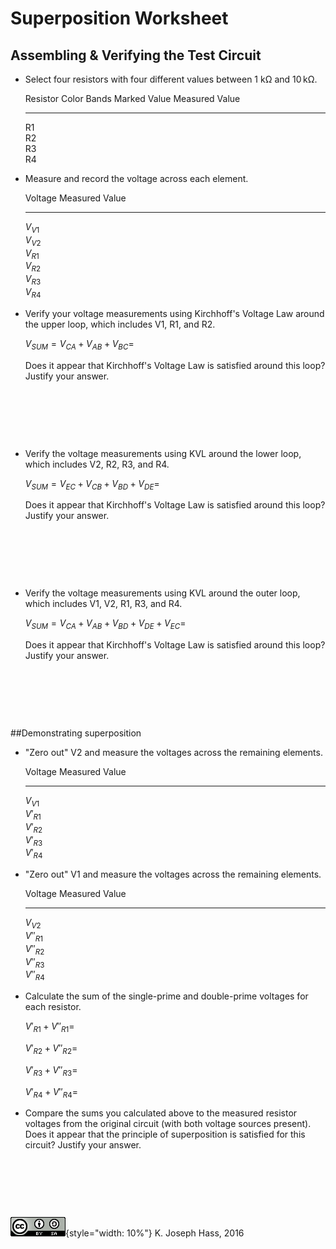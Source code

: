# Superposition Worksheet

## Assembling & Verifying the Test Circuit

-   Select four resistors with four different values between 1 kΩ and 10 kΩ.

      Resistor   Color Bands   Marked Value   Measured Value
      ---------- ------------- -------------- ----------------
      R1                                      
      R2                                      
      R3                                      
      R4                                      

-   Measure and record the voltage across each element.

      Voltage    Measured Value
      ---------- ----------------
      $V_{V1}$   
      $V_{V2}$   
      $V_{R1}$   
      $V_{R2}$   
      $V_{R3}$   
      $V_{R4}$   

-   Verify your voltage measurements using Kirchhoff's Voltage Law around the
    upper loop, which includes V1, R1, and R2.

    $V_{SUM} = V_{CA} + V_{AB} + V_{BC} =$

    Does it appear that Kirchhoff's Voltage Law is satisfied around this loop?
    Justify your answer.

     

     

     

-   Verify the voltage measurements using KVL around the lower loop, which
    includes V2, R2, R3, and R4.

    $V_{SUM} = V_{EC} + V_{CB} + V_{BD} + V_{DE} =$

    Does it appear that Kirchhoff's Voltage Law is satisfied around this loop?
    Justify your answer.

     

     

     

-   Verify the voltage measurements using KVL around the outer loop, which
    includes V1, V2, R1, R3, and R4.

    $V_{SUM} = V_{CA} + V_{AB} + V_{BD} + V_{DE} + V_{EC} =$

    Does it appear that Kirchhoff's Voltage Law is satisfied around this loop?
    Justify your answer.

     

     

     

##Demonstrating superposition

-   "Zero out" V2 and measure the voltages across the remaining elements.

      Voltage     Measured Value
      ----------- ----------------
      $V_{V1}$    
      $V'_{R1}$   
      $V'_{R2}$   
      $V'_{R3}$   
      $V'_{R4}$   

-   "Zero out" V1 and measure the voltages across the remaining elements.

      Voltage      Measured Value
      ------------ ----------------
      $V_{V2}$     
      $V''_{R1}$   
      $V''_{R2}$   
      $V''_{R3}$   
      $V''_{R4}$   

-   Calculate the sum of the single-prime and double-prime voltages for
    each resistor.

    $V'_{R1} + V''_{R1} =$

    $V'_{R2} + V''_{R2} =$

    $V'_{R3} + V''_{R3} =$

    $V'_{R4} + V''_{R4} =$

-   Compare the sums you calculated above to the measured resistor voltages
    from the original circuit (with both voltage sources present). Does it
    appear that the principle of superposition is satisfied for this circuit?
    Justify your answer.

     

     

     

!["Creative Commons Attribution ShareAlike License"](images/CC_BY_SA_40.png){style="width: 10%"} K. Joseph Hass, 2016
